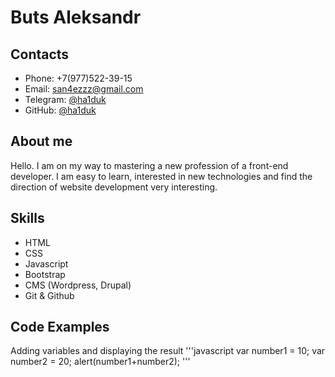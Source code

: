 # Buts Aleksandr
## Contacts
- Phone: +7(977)522-39-15
- Email: [san4ezzz@gmail.com](mailto:san4ezzz@gmail.com)
- Telegram: [@ha1duk](https://t.me/ha1duk)
- GitHub: [@ha1duk](https://github.com/ha1duk)
## About me
Hello. I am on my way to mastering a new profession of a front-end developer. I am easy to learn, interested in new technologies and find the direction of website development very interesting.

## Skills
- HTML
- CSS
- Javascript
- Bootstrap
- CMS (Wordpress, Drupal)
- Git & Github

## Code Examples
Adding variables and displaying the result
'''javascript
 var number1 = 10;
var number2 = 20;
alert(number1+number2);
'''

